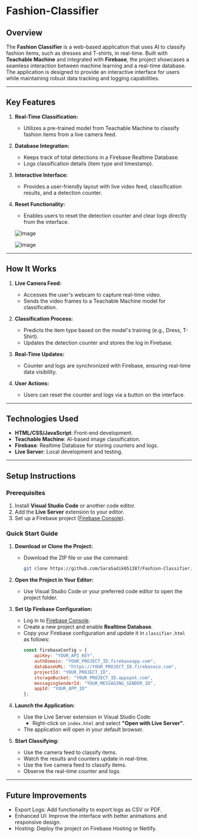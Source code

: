 # Fashion-Classifier
## Overview
The **Fashion Classifier** is a web-based application that uses AI to classify fashion items, such as dresses and T-shirts, in real-time. Built with **Teachable Machine** and integrated with **Firebase**, the project showcases a seamless interaction between machine learning and a real-time database. The application is designed to provide an interactive interface for users while maintaining robust data tracking and logging capabilities.

---

## Key Features

1. **Real-Time Classification:**
   - Utilizes a pre-trained model from Teachable Machine to classify fashion items from a live camera feed.

2. **Database Integration:**
   - Keeps track of total detections in a Firebase Realtime Database.
   - Logs classification details (item type and timestamp).

3. **Interactive Interface:**
   - Provides a user-friendly layout with live video feed, classification results, and a detection counter.

4. **Reset Functionality:**
   - Enables users to reset the detection counter and clear logs directly from the interface.
  
   ![Image](https://github.com/user-attachments/assets/7ac37df4-8696-4bf0-8878-b06e9aeaf271)

   ![Image](https://github.com/user-attachments/assets/be339ad8-fc86-46bf-9555-84a4bcac477c)

---

## How It Works

1. **Live Camera Feed:**
   - Accesses the user's webcam to capture real-time video.
   - Sends the video frames to a Teachable Machine model for classification.

2. **Classification Process:**
   - Predicts the item type based on the model's training (e.g., Dress, T-Shirt).
   - Updates the detection counter and stores the log in Firebase.

3. **Real-Time Updates:**
   - Counter and logs are synchronized with Firebase, ensuring real-time data visibility.

4. **User Actions:**
   - Users can reset the counter and logs via a button on the interface.

---

## Technologies Used

- **HTML/CSS/JavaScript**: Front-end development.
- **Teachable Machine**: AI-based image classification.
- **Firebase**: Realtime Database for storing counters and logs.
- **Live Server**: Local development and testing.

---

## Setup Instructions

### Prerequisites
1. Install **Visual Studio Code** or another code editor.
2. Add the **Live Server** extension to your editor.
3. Set up a Firebase project ([Firebase Console](https://firebase.google.com/)).

### Quick Start Guide

1. **Download or Clone the Project:**
   - Download the ZIP file or use the command:
     ```bash
     git clone https://github.com/SaraSadik651387/Fashion-Classifier.git
     ```

2. **Open the Project in Your Editor:**
   - Use Visual Studio Code or your preferred code editor to open the project folder.

3. **Set Up Firebase Configuration:**
   - Log in to [Firebase Console](https://firebase.google.com/).
   - Create a new project and enable **Realtime Database**.
   - Copy your Firebase configuration and update it in `classifier.html` as follows:
     ```javascript
     const firebaseConfig = {
         apiKey: "YOUR_API_KEY",
         authDomain: "YOUR_PROJECT_ID.firebaseapp.com",
         databaseURL: "https://YOUR_PROJECT_ID.firebaseio.com",
         projectId: "YOUR_PROJECT_ID",
         storageBucket: "YOUR_PROJECT_ID.appspot.com",
         messagingSenderId: "YOUR_MESSAGING_SENDER_ID",
         appId: "YOUR_APP_ID"
     };
     ```

4. **Launch the Application:**
   - Use the Live Server extension in Visual Studio Code:
     - Right-click on `index.html` and select **"Open with Live Server"**.
   - The application will open in your default browser.

5. **Start Classifying:**
   - Use the camera feed to classify items.
   - Watch the results and counters update in real-time.
   - Use the live camera feed to classify items.
   - Observe the real-time counter and logs.

---
## Future Improvements

  - Export Logs: Add functionality to export logs as CSV or PDF.
  - Enhanced UI: Improve the interface with better animations and responsive design.
  - Hosting: Deploy the project on Firebase Hosting or Netlify.
